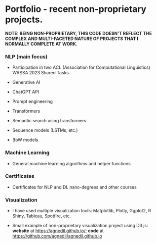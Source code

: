# Portfolio - recent non-proprietary projects.
__NOTE: BEING NON-PROPRIETARY, THIS CODE DOESN'T REFLECT THE COMPLEX AND MULTI-FACETED NATURE OF PROJECTS THAT I NORMALLY COMPLETE AT WORK.__


### NLP (main focus)

* Participation in two ACL (Association for Computational Linguistics) WASSA 2023 Shared Tasks

* Generative AI

* ChatGPT API

* Prompt engineering

* Transformers

* Semantic search using transformers

* Sequence models (LSTMs, etc.)

* BoW models


### Machine Learning

* General machine learning algorithms and helper functions


### Certificates

* Certificates for NLP and DL nano-degrees and other courses 


### Visualization

* I have used multiple visualization tools: Matplotlib, Plotly, Ggplot2, R Shiny, Tableau, Spotfire, etc.

* Small example of non-proprietary visualization project using D3.js: **website** at https://agnedil.github.io/; **code** at https://github.com/agnedil/agnedil.github.io
